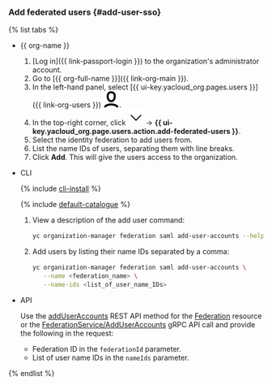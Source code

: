 ### Add federated users {#add-user-sso}

{% list tabs %}

- {{ org-name }}

   1. [Log in]({{ link-passport-login }}) to the organization's administrator account.
   1. Go to [{{ org-full-name }}]({{ link-org-main }}).
   1. In the left-hand panel, select [{{ ui-key.yacloud_org.pages.users }}]({{ link-org-users }}) ![icon-users](../../_assets/organization/icon-users.svg).
   1. In the top-right corner, click ![icon-users](../../_assets/datalens/arrow-down.svg) → **{{ ui-key.yacloud_org.page.users.action.add-federated-users }}**.
   1. Select the identity federation to add users from.
   1. List the name IDs of users, separating them with line breaks.
   1. Click **Add**. This will give the users access to the organization.

- CLI

   {% include [cli-install](../cli-install.md) %}

   {% include [default-catalogue](../default-catalogue.md) %}

   1. View a description of the add user command:

      ```bash
      yc organization-manager federation saml add-user-accounts --help
      ```

   1. Add users by listing their name IDs separated by a comma:

      ```bash
      yc organization-manager federation saml add-user-accounts \
         --name <federation_name> \
         --name-ids <list_of_user_name_IDs>
      ```

- API

   Use the [addUserAccounts](../../iam/api-ref/Federation/addUserAccounts.md) REST API method for the [Federation](../../iam/api-ref/Federation/index.md) resource or the [FederationService/AddUserAccounts](../../iam/api-ref/grpc/federation_service.md#AddUserAccounts) gRPC API call and provide the following in the request:

   * Federation ID in the `federationId` parameter.
   * List of user name IDs in the `nameIds` parameter.

{% endlist %}
